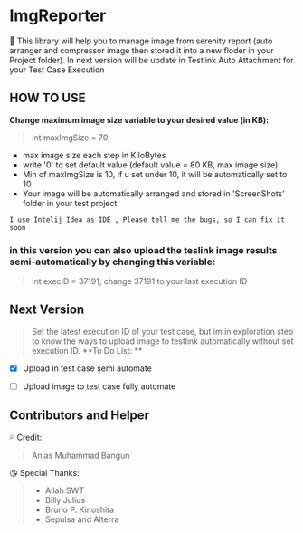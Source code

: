# ImgReporter
:art: This library will help you to manage image from serenity report (auto arranger and compressor image then stored it into a new floder in your Project folder). In next version will be update in Testlink Auto Attachment for your Test Case Execution

## HOW TO USE
**Change maximum image size variable to your desired value (in KB):**
>int maxImgSize = 70;
* max image size each step in KiloBytes
* write '0' to set default value (default value = 80 KB, max image size) 
* Min of maxImgSize is 10, if u set under 10, it will be automatically set to 10
* Your image will be automatically arranged and stored in 'ScreenShots' folder in your test project
```
I use Intelij Idea as IDE , Please tell me the bugs, so I can fix it soon
```


### in this version you can also upload the teslink image results semi-automatically by changing this variable:
> int execID = 37191;
> change 37191 to your last execution ID



## Next Version

> Set the latest execution ID of your test case, but im in exploration step to know the ways to upload image to testlink automatically without set execution ID.
**To Do List: **
- [x] Upload in test case semi automate
- [ ] Upload image to test case fully automate


## Contributors and Helper
:sweat_drops: Credit:
> Anjas Muhammad Bangun

:kissing_heart: Special Thanks:
> - Allah SWT
> - Billy Julius
> - Bruno P. Kinoshita
> - Sepulsa and Alterra
